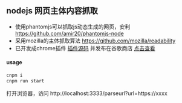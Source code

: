 ## nodejs 网页主体内容抓取

* 使用phantomjs可以抓取js动态生成的网页，安利 <a target="_blank" href="https://github.com/amir20/phantomjs-node">https://github.com/amir20/phantomjs-node</a>
* 采用mozilla的主体抓取算法 <a target="_blank" href="https://github.com/mozilla/readability">https://github.com/mozilla/readability</a>
* 已开发成chrome插件 <a target="_blank" href="https://github.com/gitzhaochen/webpack-vue-chrome-extension">插件源码</a> 并发布在谷歌商店 <a target="_blank" href="https://chrome.google.com/webstore/detail/primas-chrome-extension/knkjggfoefcejcppkeinpojgoolnejeg">点击查看</a>

#### usage

```sh
cnpm i
cnpm run start
```
打开浏览器，访问 http://localhost:3333/parseurl?url=https://xxxx
